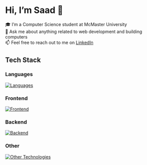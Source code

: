 # Hi, I’m Saad 👋

🎓 I’m a Computer Science student at McMaster University\
💬 Ask me about anything related to web development and building computers\
📫 Feel free to reach out to me on [LinkedIn](https://www.linkedin.com/in/saad-tariq-cs/)

<!-- 🔭 I’m currently working on: -->

## Tech Stack

### Languages
[![Languages](https://skillicons.dev/icons?i=ts,js,python,go&theme=dark)](https://skillicons.dev)

### Frontend
[![Frontend](https://skillicons.dev/icons?i=next,react,astro,redux,vite,html,css,tailwind,bootstrap&theme=dark)](https://skillicons.dev)

### Backend
[![Backend](https://skillicons.dev/icons?i=nodejs,express,prisma,postgres,mongodb,githubactions,docker&theme=dark)](https://skillicons.dev)

### Other
[![Other Technologies](https://skillicons.dev/icons?i=git,npm,bun,vitest,jest,linux,vscode&theme=dark)](https://skillicons.dev)
